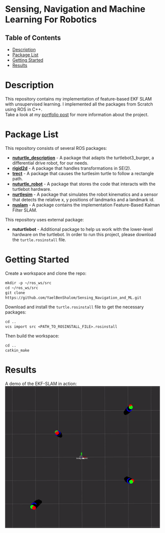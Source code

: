 # Sensing, Navigation and Machine Learning For Robotics

## Table of Contents

- [Description](#description)
- [Package List](#package-list)
- [Getting Started](#getting-started)
- [Results](#results)

# Description

This repository contains my implementation of feature-based EKF SLAM with unsupervised learning. I implemented all the packages from Scratch using ROS in C++.<br>
Take a look at my [portfolio post](https://yaelbenshalom.github.io/EKF_SLAM/index.html) for more information about the project.

# Package List

This repository consists of several ROS packages:

- [**nuturtle_description**](https://github.com/YaelBenShalom/Sensing_Navigation_and_ML/tree/master/nuturtle_description) - A package that adapts the turtlebot3_burger, a differential drive robot, for our needs.
- [**rigid2d**](https://github.com/YaelBenShalom/Sensing_Navigation_and_ML/tree/master/rigid2d) - A package that handles transformations in SE(2).
- [**trect**](https://github.com/YaelBenShalom/Sensing_Navigation_and_ML/tree/master/trect) - A package that causes the turtlesim turtle to follow a rectangle path.
- [**nuturtle_robot**](https://github.com/YaelBenShalom/Sensing_Navigation_and_ML/tree/master/nuturtle_robot) - A package that stores the code that interacts with the turtlebot hardware.
- [**nurtlesim**](https://github.com/YaelBenShalom/Sensing_Navigation_and_ML/tree/master/nurtlesim) - A package that simulates the robot kinematics and a sensor that detects the relative x, y positions of landmarks and a landmark id.
- [**nuslam**](https://github.com/YaelBenShalom/Sensing_Navigation_and_ML/tree/master/nuslam) - A package contains the implementation Feature-Based Kalman Filter SLAM.

This repository uses external package:

- **nuturtlebot** - Additional package to help us work with the lower-level hardware on the turtlebot. In order to run this project, please download the `turtle.rosinstall` file.

# Getting Started

Create a workspace and clone the repo:
```
mkdir -p ~/ros_ws/src
cd ~/ros_ws/src
git clone https://github.com/YaelBenShalom/Sensing_Navigation_and_ML.git
```

Download and install the `turtle.rosinstall` file to get the necessary packages:
```
cd ..
vcs import src <PATH_TO_ROSINSTALL_FILE>.rosinstall
```

Then build the workspace:
```
cd ..
catkin_make
```

# Results

A demo of the EKF-SLAM in action:
![Implementation of Feature-Based Kalman Filter SLAM](https://github.com/YaelBenShalom/Sensing_Navigation_and_ML/blob/master/nuslam/images/EKF_SLAM_demo.gif)
